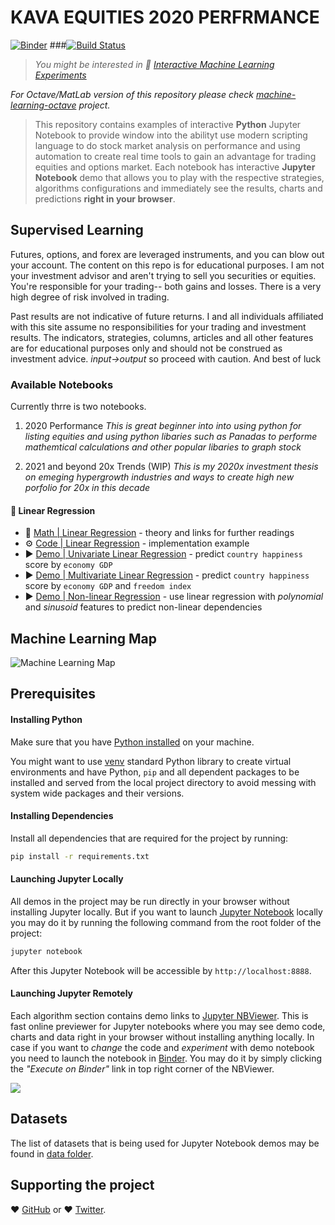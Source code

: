# KAVA EQUITIES 2020 PERFRMANCE

[![Binder](https://mybinder.org/badge_logo.svg)](https://mybinder.org/v2/gh/Niko-La/jupyter_equity_2020/master?filepath=notebooks)
###[![Build Status](https://travis-ci.org/trekhleb/homemade-machine-learning.svg?branch=master)](https://travis-ci.org/trekhleb/homemade-machine-learning)

> _You might be interested in 🤖 [Interactive Machine Learning Experiments](https://POWE.NETLIFY.COM)_

_For Octave/MatLab version of this repository please check [machine-learning-octave](https://github.com/trekhleb/machine-learning-octave) project._

> This repository contains examples of interactive **Python** Jupyter Notebook to provide window into the abilityt use modern scripting language to do stock market analysis on performance and using automation to create real time tools to gain an advantage for trading equities and options market. Each notebook has interactive **Jupyter Notebook** demo that allows you to play with the respective strategies, algorithms configurations and immediately see the results, charts and predictions **right in your browser**.

## Supervised Learning

Futures, options, and forex are leveraged instruments, and you can blow out your account. The content on this repo is for educational purposes. I am not your investment advisor and aren't trying to sell you securities or equities. You're responsible for your trading-- both gains and losses. There is a very high degree of risk involved in trading.

Past results are not indicative of future returns. I and all individuals affiliated with this site assume no responsibilities for your trading and investment results. The indicators, strategies, columns, articles and all other features are for educational purposes only and should not be construed as investment advice. _input→output_ so proceed with caution. And best of luck

### Available Notebooks

Currently thrre is two notebooks.
1) 2020 Performance 
 _This is great beginner into into using python for listing equities and using python libaries such as Panadas to performe mathemtical calculations and other popular libaries to graph stock_

2) 2021 and beyond 20x Trends (WIP)
 _This is my 2020x investment thesis on emeging hypergrowth industries and ways to create high new porfolio for 20x in this decade_
 
 
#### 🤖 Linear Regression

- 📗 [Math | Linear Regression](homemade/linear_regression) - theory and links for further readings
- ⚙️ [Code | Linear Regression](homemade/linear_regression/linear_regression.py) - implementation example
- ▶️ [Demo | Univariate Linear Regression](https://nbviewer.jupyter.org/github/trekhleb/homemade-machine-learning/blob/master/notebooks/linear_regression/univariate_linear_regression_demo.ipynb) - predict `country happiness` score by `economy GDP`
- ▶️ [Demo | Multivariate Linear Regression](https://nbviewer.jupyter.org/github/trekhleb/homemade-machine-learning/blob/master/notebooks/linear_regression/multivariate_linear_regression_demo.ipynb) - predict `country happiness` score by `economy GDP` and `freedom index`
- ▶️ [Demo | Non-linear Regression](https://nbviewer.jupyter.org/github/trekhleb/homemade-machine-learning/blob/master/notebooks/linear_regression/non_linear_regression_demo.ipynb) - use linear regression with _polynomial_ and _sinusoid_ features to predict non-linear dependencies


## Machine Learning Map

![Machine Learning Map](images/NROL-39.jpeg)

## Prerequisites

#### Installing Python

Make sure that you have [Python installed](https://realpython.com/installing-python/) on your machine.

You might want to use [venv](https://docs.python.org/3/library/venv.html) standard Python library
to create virtual environments and have Python, `pip` and all dependent packages to be installed and 
served from the local project directory to avoid messing with system wide packages and their 
versions.

#### Installing Dependencies

Install all dependencies that are required for the project by running:

```bash
pip install -r requirements.txt
```

#### Launching Jupyter Locally

All demos in the project may be run directly in your browser without installing Jupyter locally. But if you want to launch [Jupyter Notebook](http://jupyter.org/) locally you may do it by running the following command from the root folder of the project:

```bash
jupyter notebook
```
After this Jupyter Notebook will be accessible by `http://localhost:8888`.

#### Launching Jupyter Remotely

Each algorithm section contains demo links to [Jupyter NBViewer](http://nbviewer.jupyter.org/). This is fast online previewer for Jupyter notebooks where you may see demo code, charts and data right in your browser without installing anything locally. In case if you want to _change_ the code and _experiment_ with demo notebook you need to launch the notebook in [Binder](https://mybinder.org/). You may do it by simply clicking the _"Execute on Binder"_ link in top right corner of the NBViewer.

![](./images/binder-button-place.png)

## Datasets

The list of datasets that is being used for Jupyter Notebook demos may be found in [data folder](data).

## Supporting the project

 ❤️️ [GitHub](https://github.com/Niko-La) or ❤️️ [Twitter](https://www.twitter.com/DIYNIKOLA).
